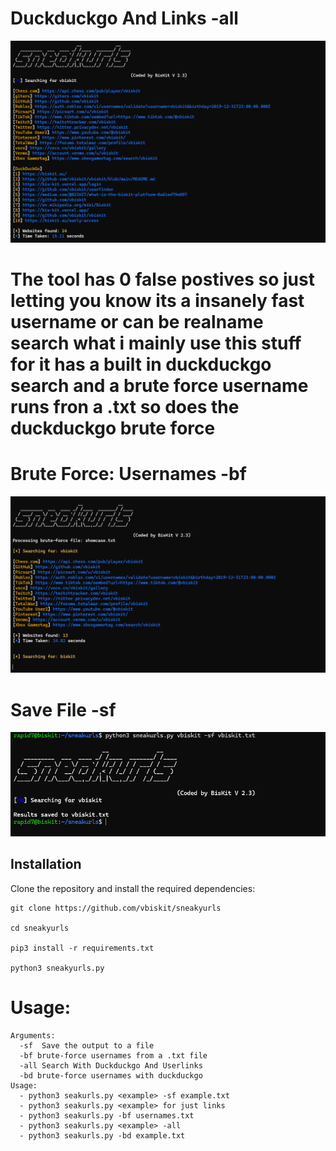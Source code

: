 # Duckduckgo And Links -all 
![Screenshot](sneakurls.png)

# The tool has 0 false postives so just letting you know its a insanely fast username or can be realname search what i mainly use this stuff for it has a built in duckduckgo search and a brute force username runs fron a .txt so does the duckduckgo brute force

# Brute Force: Usernames -bf
![bruteforce](bruteforce.png)

# Save File -sf
![savefile](savefile.png)

## Installation 
Clone the repository and install the required dependencies:  
```
git clone https://github.com/vbiskit/sneakyurls

cd sneakyurls

pip3 install -r requirements.txt

python3 sneakyurls.py
```
# Usage:
```
Arguments:
  -sf  Save the output to a file
  -bf brute-force usernames from a .txt file
  -all Search With Duckduckgo And Userlinks
  -bd brute-force usernames with duckduckgo
Usage:
  - python3 seakurls.py <example> -sf example.txt
  - python3 seakurls.py <example> for just links
  - python3 seakurls.py -bf usernames.txt
  - python3 seakurls.py <example> -all
  - python3 seakurls.py -bd example.txt
